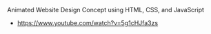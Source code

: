 Animated Website Design Concept using HTML, CSS, and JavaScript
- https://www.youtube.com/watch?v=5g1cHJfa3zs
